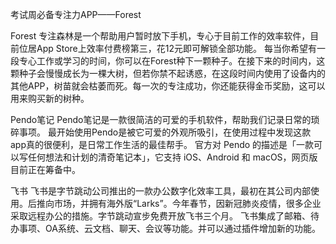 考试周必备专注力APP——Forest

Forest 专注森林是一个帮助用户暂时放下手机，专心于目前工作的效率软件，目前位居App Store上效率付费榜第三，花12元即可解锁全部功能。
每当你希望有一段专心工作或学习的时间，你可以在Forest种下一颗种子。在接下来的时间内，这颗种子会慢慢成长为一棵大树，但若你禁不起诱惑，在这段时间内使用了设备内的其他APP，树苗就会枯萎而死。每一次的专注成功，你还能获得金币奖励，这可以用来购买新的树种。

Pendo笔记
Pendo笔记是一款很简洁的可爱的手机软件，帮助我们记录日常的琐碎事项。
最开始使用Pendo是被它可爱的外观所吸引，在使用过程中发现这款app真的很便利，是日常工作生活的最佳帮手。
官方对 Pendo 的描述是「一款可以写任何想法和计划的清奇笔记本」，它支持 iOS、Android 和 macOS，网页版目前正在筹备中。

飞书
飞书是字节跳动公司推出的一款办公数字化效率工具，最初在其公司内部使用。后推向市场，并拥有海外版“Larks”。今年春节，因新冠肺炎疫情，很多企业采取远程办公的措施。字节跳动宣步免费开放飞书三个月。
飞书集成了邮箱、待办事项、OA系统、云文档、聊天、会议等功能。并可以通过插件增加新的功能。

